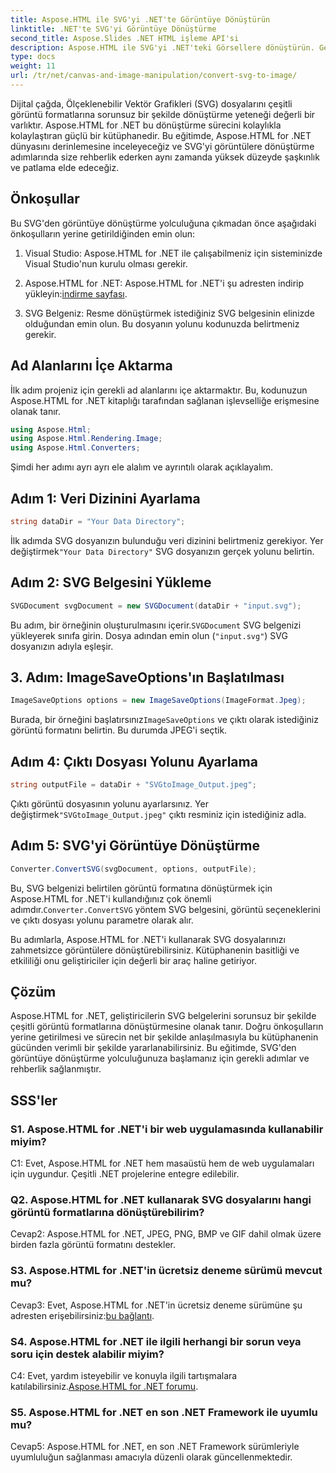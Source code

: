 ```yaml
---
title: Aspose.HTML ile SVG'yi .NET'te Görüntüye Dönüştürün
linktitle: .NET'te SVG'yi Görüntüye Dönüştürme
second_title: Aspose.Slides .NET HTML işleme API'si
description: Aspose.HTML ile SVG'yi .NET'teki Görsellere dönüştürün. Geliştiriciler için Kapsamlı Bir Eğitim. SVG belgelerini kolayca JPEG, PNG, BMP ve GIF formatlarına dönüştürün.
type: docs
weight: 11
url: /tr/net/canvas-and-image-manipulation/convert-svg-to-image/
---
```


Dijital çağda, Ölçeklenebilir Vektör Grafikleri (SVG) dosyalarını çeşitli görüntü formatlarına sorunsuz bir şekilde dönüştürme yeteneği değerli bir varlıktır. Aspose.HTML for .NET bu dönüştürme sürecini kolaylıkla kolaylaştıran güçlü bir kütüphanedir. Bu eğitimde, Aspose.HTML for .NET dünyasını derinlemesine inceleyeceğiz ve SVG'yi görüntülere dönüştürme adımlarında size rehberlik ederken aynı zamanda yüksek düzeyde şaşkınlık ve patlama elde edeceğiz.

## Önkoşullar

Bu SVG'den görüntüye dönüştürme yolculuğuna çıkmadan önce aşağıdaki önkoşulların yerine getirildiğinden emin olun:

1. Visual Studio: Aspose.HTML for .NET ile çalışabilmeniz için sisteminizde Visual Studio'nun kurulu olması gerekir.

2.  Aspose.HTML for .NET: Aspose.HTML for .NET'i şu adresten indirip yükleyin:[indirme sayfası](https://releases.aspose.com/html/net/).

3. SVG Belgeniz: Resme dönüştürmek istediğiniz SVG belgesinin elinizde olduğundan emin olun. Bu dosyanın yolunu kodunuzda belirtmeniz gerekir.

## Ad Alanlarını İçe Aktarma


İlk adım projeniz için gerekli ad alanlarını içe aktarmaktır. Bu, kodunuzun Aspose.HTML for .NET kitaplığı tarafından sağlanan işlevselliğe erişmesine olanak tanır.

```csharp
using Aspose.Html;
using Aspose.Html.Rendering.Image;
using Aspose.Html.Converters;
```

Şimdi her adımı ayrı ayrı ele alalım ve ayrıntılı olarak açıklayalım.

## Adım 1: Veri Dizinini Ayarlama

```csharp
string dataDir = "Your Data Directory";
```

 İlk adımda SVG dosyanızın bulunduğu veri dizinini belirtmeniz gerekiyor. Yer değiştirmek`"Your Data Directory"` SVG dosyanızın gerçek yolunu belirtin.

## Adım 2: SVG Belgesini Yükleme

```csharp
SVGDocument svgDocument = new SVGDocument(dataDir + "input.svg");
```

 Bu adım, bir örneğinin oluşturulmasını içerir.`SVGDocument` SVG belgenizi yükleyerek sınıfa girin. Dosya adından emin olun (`"input.svg"`) SVG dosyanızın adıyla eşleşir.

## 3. Adım: ImageSaveOptions'ın Başlatılması

```csharp
ImageSaveOptions options = new ImageSaveOptions(ImageFormat.Jpeg);
```

 Burada, bir örneğini başlatırsınız`ImageSaveOptions` ve çıktı olarak istediğiniz görüntü formatını belirtin. Bu durumda JPEG'i seçtik.

## Adım 4: Çıktı Dosyası Yolunu Ayarlama

```csharp
string outputFile = dataDir + "SVGtoImage_Output.jpeg";
```

 Çıktı görüntü dosyasının yolunu ayarlarsınız. Yer değiştirmek`"SVGtoImage_Output.jpeg"` çıktı resminiz için istediğiniz adla.

## Adım 5: SVG'yi Görüntüye Dönüştürme

```csharp
Converter.ConvertSVG(svgDocument, options, outputFile);
```

Bu, SVG belgenizi belirtilen görüntü formatına dönüştürmek için Aspose.HTML for .NET'i kullandığınız çok önemli adımdır.`Converter.ConvertSVG` yöntem SVG belgesini, görüntü seçeneklerini ve çıktı dosyası yolunu parametre olarak alır.

Bu adımlarla, Aspose.HTML for .NET'i kullanarak SVG dosyalarınızı zahmetsizce görüntülere dönüştürebilirsiniz. Kütüphanenin basitliği ve etkililiği onu geliştiriciler için değerli bir araç haline getiriyor.

## Çözüm

Aspose.HTML for .NET, geliştiricilerin SVG belgelerini sorunsuz bir şekilde çeşitli görüntü formatlarına dönüştürmesine olanak tanır. Doğru önkoşulların yerine getirilmesi ve sürecin net bir şekilde anlaşılmasıyla bu kütüphanenin gücünden verimli bir şekilde yararlanabilirsiniz. Bu eğitimde, SVG'den görüntüye dönüştürme yolculuğunuza başlamanız için gerekli adımlar ve rehberlik sağlanmıştır.

## SSS'ler

### S1. Aspose.HTML for .NET'i bir web uygulamasında kullanabilir miyim?

C1: Evet, Aspose.HTML for .NET hem masaüstü hem de web uygulamaları için uygundur. Çeşitli .NET projelerine entegre edilebilir.

### Q2. Aspose.HTML for .NET kullanarak SVG dosyalarını hangi görüntü formatlarına dönüştürebilirim?

Cevap2: Aspose.HTML for .NET, JPEG, PNG, BMP ve GIF dahil olmak üzere birden fazla görüntü formatını destekler.

### S3. Aspose.HTML for .NET'in ücretsiz deneme sürümü mevcut mu?

 Cevap3: Evet, Aspose.HTML for .NET'in ücretsiz deneme sürümüne şu adresten erişebilirsiniz:[bu bağlantı](https://releases.aspose.com/).

### S4. Aspose.HTML for .NET ile ilgili herhangi bir sorun veya soru için destek alabilir miyim?

 C4: Evet, yardım isteyebilir ve konuyla ilgili tartışmalara katılabilirsiniz.[Aspose.HTML for .NET forumu](https://forum.aspose.com/).

### S5. Aspose.HTML for .NET en son .NET Framework ile uyumlu mu?

Cevap5: Aspose.HTML for .NET, en son .NET Framework sürümleriyle uyumluluğun sağlanması amacıyla düzenli olarak güncellenmektedir.